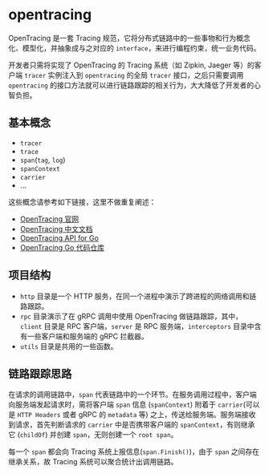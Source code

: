 # opentracing

OpenTracing 是一套 Tracing 规范，它将分布式链路中的一些事物和行为概念化、模型化，并抽象成与之对应的 `interface`，来进行编程约束，统一业务代码。

开发者只需将实现了 OpenTracing 的 Tracing 系统（如 Zipkin, Jaeger 等）的客户端 `tracer` 实例注入到 `opentracing` 的全局 `tracer` 接口，之后只需要调用 `opentracing` 的接口方法就可以进行链路跟踪的相关行为，大大降低了开发者的心智负担。

## 基本概念

- `tracer`
- `trace`
- `span`(`tag`, `log`)
- `spanContext`
- `carrier`
- ...

这些概念请参考如下链接，这里不做重复阐述：

- [OpenTracing 官网](https://opentracing.io/)
- [OpenTracing 中文文档](https://wu-sheng.gitbooks.io/opentracing-io/content/)
- [OpenTracing API for Go](https://pkg.go.dev/github.com/opentracing/opentracing-go?tab=overview)
- [OpenTracing Go 代码仓库](https://github.com/opentracing/opentracing-go)

## 项目结构

- `http` 目录是一个 HTTP 服务，在同一个进程中演示了跨进程的网络调用和链路跟踪。
- `rpc` 目录演示了在 gRPC 调用中使用 OpenTracing 做链路跟踪，其中，`client` 目录是 RPC 客户端，`server` 是 RPC 服务端，`interceptors` 目录中含有一些客户端和服务端的 gRPC 拦截器。
- `utils` 目录是共用的一些函数。

## 链路跟踪思路

在请求的调用链路中，`span` 代表链路中的一个环节。在服务调用过程中，客户端向服务端发起请求时，需将客户端 `span` 信息 (`spanContext`) 附着于 `carrier`(可以是 `HTTP Headers` 或者 gRPC 的 `metadata` 等) 之上，传送给服务端。服务端接收到请求，首先判断请求的 `carrier` 中是否携带客户端的 `spanContext`，有则继承它 (`childOf`) 并创建 `span`，无则创建一个 `root span`。 

每一个 `span` 都会向 Tracing 系统上报信息(`span.Finish()`)，由于 `span` 之间存在继承关系，故 Tracing 系统可以聚合统计出调用链路。